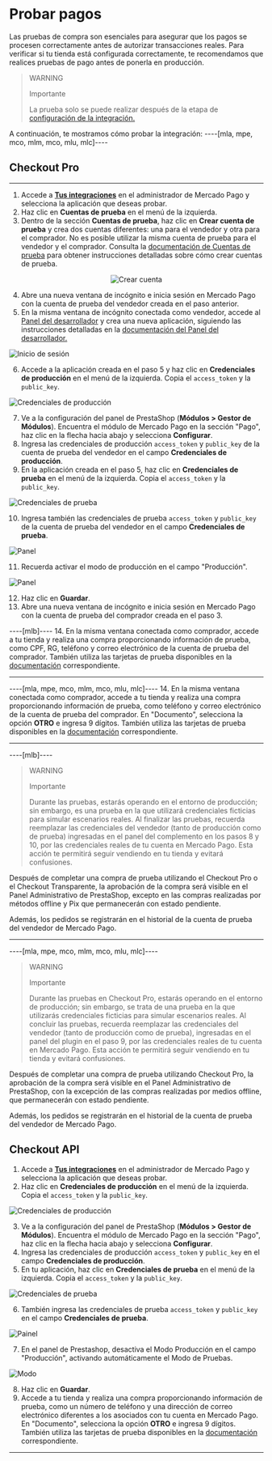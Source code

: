 # Probar pagos

Las pruebas de compra son esenciales para asegurar que los pagos se procesen correctamente antes de autorizar transacciones reales. Para verificar si tu tienda está configurada correctamente, te recomendamos que realices pruebas de pago antes de ponerla en producción.

> WARNING
> 
> Importante
>
> La prueba solo se puede realizar después de la etapa de [configuración de la integración.](/developers/es/docs/prestashop/integration)

A continuación, te mostramos cómo probar la integración:
----[mla, mpe, mco, mlm, mco, mlu, mlc]----
## Checkout Pro

------------
1. Accede a **[Tus integraciones](https://www.mercadopago[FAKER][URL][DOMAIN]/developers/panel/app)** en el administrador de Mercado Pago y selecciona la aplicación que deseas probar.
2. Haz clic en **Cuentas de prueba** en el menú de la izquierda.
3. Dentro de la sección **Cuentas de prueba**, haz clic en **Crear cuenta de prueba** y crea dos cuentas diferentes: una para el vendedor y otra para el comprador. No es posible utilizar la misma cuenta de prueba para el vendedor y el comprador. Consulta la [documentación de Cuentas de prueba](/developers/es/docs/prestashop/additional-content/your-integrations/test/accounts) para obtener instrucciones detalladas sobre cómo crear cuentas de prueba.

<center>

![Crear cuenta](/images/prestashop/test-create-account-es.gif)

</center>

4. Abre una nueva ventana de incógnito e inicia sesión en Mercado Pago con la cuenta de prueba del vendedor creada en el paso anterior.
5. En la misma ventana de incógnito conectada como vendedor, accede al [Panel del desarrollador](https://www.mercadopago[FAKER][URL][DOMAIN]/developers/panel/app) y crea una nueva aplicación, siguiendo las instrucciones detalladas en la [documentación del Panel del desarrollador.](/developers/es/docs/prestashop/additional-content/your-integrations/dashboard)

![Inicio de sesión](/images/prestashop/test-login-esp.gif)

6. Accede a la aplicación creada en el paso 5 y haz clic en **Credenciales de producción** en el menú de la izquierda. Copia el `access_token` y la `public_key`.

![Credenciales de producción](/images/prestashop/test-prod-credentials-es.png)

7. Ve a la configuración del panel de PrestaShop (**Módulos > Gestor de Módulos**). Encuentra el módulo de Mercado Pago en la sección "Pago", haz clic en la flecha hacia abajo y selecciona **Configurar**.
8. Ingresa las credenciales de producción `access_token` y `public_key` de la cuenta de prueba del vendedor en el campo **Credenciales de producción**.
9. En la aplicación creada en el paso 5, haz clic en **Credenciales de prueba** en el menú de la izquierda. Copia el `access_token` y la `public_key`.

![Credenciales de prueba](/images/prestashop/test-test-credentials-es.png)

10. Ingresa también las credenciales de prueba `access_token` y `public_key` de la cuenta de prueba del vendedor en el campo **Credenciales de prueba**.

![Panel](/images/prestashop/test-prestashop-es.png)

11. Recuerda activar el modo de producción en el campo "Producción".

![Panel](/images/prestashop/test-prestashop-modeprod-es.png)

12. Haz clic en **Guardar**.
13. Abre una nueva ventana de incógnito e inicia sesión en Mercado Pago con la cuenta de prueba del comprador creada en el paso 3.

----[mlb]----
14. En la misma ventana conectada como comprador, accede a tu tienda y realiza una compra proporcionando información de prueba, como CPF, RG, teléfono y correo electrónico de la cuenta de prueba del comprador. También utiliza las tarjetas de prueba disponibles en la [documentación](/developers/es/docs/prestashop/additional-content/your-integrations/test/cards) correspondiente.

------------
----[mla, mpe, mco, mlm, mco, mlu, mlc]----
14. En la misma ventana conectada como comprador, accede a tu tienda y realiza una compra proporcionando información de prueba, como teléfono y correo electrónico de la cuenta de prueba del comprador. En "Documento", selecciona la opción **OTRO** e ingresa 9 dígitos. También utiliza las tarjetas de prueba disponibles en la [documentación](/developers/es/docs/prestashop/additional-content/your-integrations/test/cards) correspondiente.

------------
----[mlb]----
> WARNING
> 
> Importante
>
> Durante las pruebas, estarás operando en el entorno de producción; sin embargo, es una prueba en la que utilizará credenciales ficticias para simular escenarios reales. Al finalizar las pruebas, recuerda reemplazar las credenciales del vendedor (tanto de producción como de prueba) ingresadas en el panel del complemento en los pasos 8 y 10, por las credenciales reales de tu cuenta en Mercado Pago. Esta acción te permitirá seguir vendiendo en tu tienda y evitará confusiones.

Después de completar una compra de prueba utilizando el Checkout Pro o el Checkout Transparente, la aprobación de la compra será visible en el Panel Administrativo de PrestaShop, excepto en las compras realizadas por métodos offline y Pix que permanecerán con estado pendiente.

Además, los pedidos se registrarán en el historial de la cuenta de prueba del vendedor de Mercado Pago.

------------
----[mla, mpe, mco, mlm, mco, mlu, mlc]----
> WARNING
> 
> Importante
>
> Durante las pruebas en Checkout Pro, estarás operando en el entorno de producción; sin embargo, se trata de una prueba en la que utilizarás credenciales ficticias para simular escenarios reales. Al concluir las pruebas, recuerda reemplazar las credenciales del vendedor (tanto de producción como de prueba), ingresadas en el panel del plugin en el paso 9, por las credenciales reales de tu cuenta en Mercado Pago. Esta acción te permitirá seguir vendiendo en tu tienda y evitará confusiones.

Después de completar una compra de prueba utilizando Checkout Pro, la aprobación de la compra será visible en el Panel Administrativo de PrestaShop, con la excepción de las compras realizadas por medios offline, que permanecerán con estado pendiente.

Además, los pedidos se registrarán en el historial de la cuenta de prueba del vendedor de Mercado Pago.

## Checkout API

1. Accede a **[Tus integraciones](https://www.mercadopago[FAKER][URL][DOMAIN]/developers/panel/app)** en el administrador de Mercado Pago y selecciona la aplicación que deseas probar.
2. Haz clic en **Credenciales de producción** en el menú de la izquierda. Copia el `access_token` y la `public_key`.

![Credenciales de producción](/images/prestashop/test-prod-credentials-es.png)

3. Ve a la configuración del panel de PrestaShop (**Módulos > Gestor de Módulos**). Encuentra el módulo de Mercado Pago en la sección "Pago", haz clic en la flecha hacia abajo y selecciona **Configurar**.
4. Ingresa las credenciales de producción `access_token` y `public_key` en el campo **Credenciales de producción**.
5. En tu aplicación, haz clic en **Credenciales de prueba** en el menú de la izquierda. Copia el `access_token` y la `public_key`.

![Credenciales de prueba](/images/prestashop/test-test-credentials-es.png)

6. También ingresa las credenciales de prueba `access_token` y `public_key` en el campo **Credenciales de prueba**.

![Painel](/images/prestashop/test-prestashop-es.png)

7. En el panel de Prestashop, desactiva el Modo Producción en el campo "Producción", activando automáticamente el Modo de Pruebas.

![Modo](/images/prestashop/test-woo-testmode-es.png)

8. Haz clic en **Guardar**.
9. Accede a tu tienda y realiza una compra proporcionando información de prueba, como un número de teléfono y una dirección de correo electrónico diferentes a los asociados con tu cuenta en Mercado Pago. En "Documento", selecciona la opción **OTRO** e ingresa 9 dígitos. También utiliza las tarjetas de prueba disponibles en la [documentación](/developers/es/docs/prestashop/additional-content/your-integrations/test/cards) correspondiente.

------------